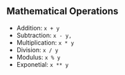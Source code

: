 ## Mathematical Operations

- Addition: `x + y`
- Subtraction: `x - y,`
- Multiplication: `x * y`
- Division: `x / y`
- Modulus: `x % y`
- Exponetial: `x ** y`